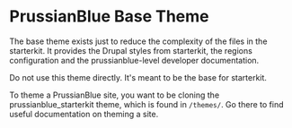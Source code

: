 # PrussianBlue Base Theme

The base theme exists just to reduce the complexity of the files in the starterkit. It provides the Drupal styles from starterkit, the regions configuration and the prussianblue-level developer documentation.

Do not use this theme directly. It's meant to be the base for starterkit.

To theme a PrussianBlue site, you want to be cloning the prussianblue_starterkit theme, which is found in `/themes/`. Go there to find useful documentation on theming a site. 